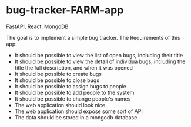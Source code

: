 # bug-tracker-FARM-app
 FastAPI, React, MongoDB
 
The goal is to implement a simple bug tracker. The Requirements of this app:

 - It should be possible to view the list of open bugs, including their
   title
 - It should be possible to view the detail of individua bugs, including
   the title the full description, and when it was opened
 - It should be possible to create bugs
 - It should be possible to close bugs
 - It should be possible to assign bugs to people
 - It should be possible to add people to the system
 - It should be possible to change people's names
 - The web application should look nice
 - The web application should expose some sort of API
 - The data should be stored in a mongodb database
